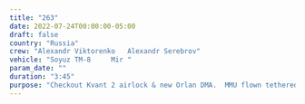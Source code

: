 ```yaml
---
title: "263"
date: 2022-07-24T00:00:00-05:00
draft: false
country: "Russia"
crew: "Alexandr Viktorenko   Alexandr Serebrov"
vehicle: "Soyuz TM-8     Mir "
param_date: ""
duration: "3:45"
purpose: "Checkout Kvant 2 airlock & new Orlan DMA.  MMU flown tethered for 93 min to 45m.  SPIN-6000 rad sensor on MMU"
---
```

